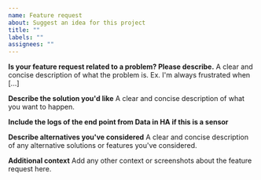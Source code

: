 ```yaml
---
name: Feature request
about: Suggest an idea for this project
title: ""
labels: ""
assignees: ""
---
```


**Is your feature request related to a problem? Please describe.**
A clear and concise description of what the problem is. Ex. I'm always frustrated when [...]

**Describe the solution you'd like**
A clear and concise description of what you want to happen.

**Include the logs of the end point from Data in HA if this is a sensor**

**Describe alternatives you've considered**
A clear and concise description of any alternative solutions or features you've considered.

**Additional context**
Add any other context or screenshots about the feature request here.
